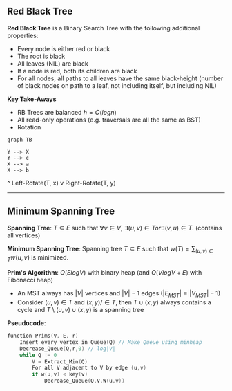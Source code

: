 ## Red Black Tree
**Red Black Tree** is a Binary Search Tree with the following additional properties:
- Every node is either red or black
- The root is black
- All leaves (NIL) are black
- If a node is red, both its children are black
- For all nodes, all paths to all leaves have the same black-height (number of black nodes on path to a leaf, not including itself, but including NIL)

**Key Take-Aways**
- RB Trees are balanced $h = O(logn)$
- All read-only operations (e.g. traversals are all the same as BST)
- Rotation

```mermaid
graph TB

Y --> X
Y --> c
X --> a
X --> b
```
^ Left-Rotate(T, x)
v Right-Rotate(T, y)
___
## Minimum Spanning Tree
**Spanning Tree**: $T ⊆ E$ such that $∀v ∈ V$, $∃(u, v) ∈ T or ∃(v, u) ∈ T$. (contains all vertices)

**Minimum Spanning Tree**: Spanning tree $T ⊆ E$ such that $w(T ) = \sum_{(u,v) \in T} w(u, v)$ is minimized.

**Prim's Algorithm**: $O(E log V )$ with binary heap (and $O(V log V + E)$ with Fibonacci heap)

- An MST always has $|V |$ vertices and $|V | − 1$ edges ($|E_{MST}| = |V_{MST}| − 1$)  
- Consider $(u, v) ∈ T$ and $(x, y) /∈ T$, then $T ∪ {(x, y)}$ always contains a cycle and $T$ \ ${(u, v)} ∪ {(x, y)}$ is a spanning tree

**Pseudocode**:
```c
function Prims(V, E, r)
	Insert every vertex in Queue(Q) // Make Queue using minheap
	Decrease_Queue(Q,r,0) // log|V|
	while Q != 0
		V = Extract_Min(Q)
		For all V adjacent to V by edge (u,v)
		if w(u,v) < key(v)
			Decrease_Queue(Q,V,W(u,v))
```